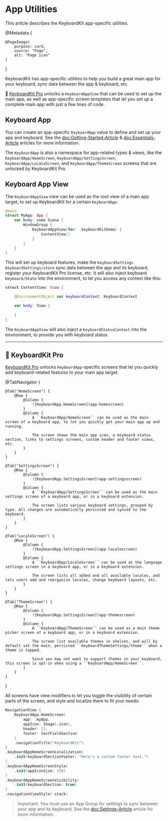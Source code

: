 # App Utilities

This article describes the KeyboardKit app-specific utilities.

@Metadata {

    @PageImage(
        purpose: card,
        source: "Page",
        alt: "Page icon"
    )
}

KeyboardKit has app-specific utilities to help you build a great main app for your keyboard, sync data between the app & keyboard, etc. 

👑 [KeyboardKit Pro][Pro] unlocks a ``KeyboardAppView`` that can be used to set up the main app, as well as app-specific screen templates that let you set up a complete main app with just a few lines of code.



## Keyboard App

You can create an app-specific ``KeyboardApp`` value to define and set up your app and keyboard. See the <doc:Getting-Started-Article> & <doc:Essentials-Article> articles for more information.

The ``KeyboardApp`` is also a namespace for app-related types & views, like the ``KeyboardApp/HomeScreen``, ``KeyboardApp/SettingsScreen``, ``KeyboardApp/LocaleScreen``, and ``KeyboardApp/ThemeScreen`` screens that are unlocked by KeyboardKit Pro.




## Keyboard App View

The ``KeyboardAppView`` view can be used as the root view of a main app target, to set up KeyboardKit for a certain ``KeyboardApp``:

```swift
@main
struct MyApp: App {
    var body: some Scene {
        WindowGroup {
            KeyboardAppView(for: .keyboardKitDemo) {
                ContentView()
            }
        }
    }
}
```

This will set up keyboard features, make the ``KeyboardSettings`` ``KeyboardSettings/store`` sync data between the app and its keyboard, register your KeyboardKit Pro license, etc. It will also inject keyboard ``Keyboard/State`` into the environment, to let you access any context like this:

```swift
struct ContentView: View {

    @EnvironmentObject var keyboardContext: KeyboardContext

    var body: View {
        ...
    }
}
```

The ``KeyboardAppView`` will also inject a ``KeyboardStatusContext`` into the environment, to provide you with keyboard status.


---


## 👑 KeyboardKit Pro

[KeyboardKit Pro][Pro] unlocks ``KeyboardApp``-specific screens that let you quickly add keyboard-related features to your main app target.

[Pro]: https://github.com/KeyboardKit/KeyboardKitPro

@TabNavigator {
    
    @Tab("HomeScreen") {
        @Row {
            @Column {
                ![KeyboardApp.HomeScreen](app-homescreen)
            }
            @Column {
                A ``KeyboardApp/HomeScreen`` can be used as the main screen of a keyboard app, to let you quickly get your main app up and running. 
                
                The screen shows the main app icon, a keyboard status section, links to settings screens, custom header and footer views, etc.
            }
        }
    }
    
    @Tab("SettingsScreen") {
        @Row {
            @Column {
                ![KeyboardApp.SettingsScreen](app-settingsscreen)
            }
            @Column {
                A ``KeyboardApp/SettingsScreen`` can be used as the main settings screen of a keyboard app, or in a keyboard extension. 
                
                The screen lists various keyboard settings, grouped by type. All changes are automatically persisted and synced to the keyboard.
            }
        }
    }
    
    @Tab("LocaleScreen") {
        @Row {
            @Column {
                ![KeyboardApp.SettingsScreen](app-localescreen)
            }
            @Column {
                A ``KeyboardApp/LocaleScreen`` can be used as the language settings screen in a keyboard app, or in a keyboard extension. 
                
                The screen lists all added and all available locales, and lets users add and reorganize locales, change keyboard layouts, etc.
            }
        }
    }
    
    @Tab("ThemeScreen") {
        @Row {
            @Column {
                ![KeyboardApp.SettingsScreen](app-themescreen)
            }
            @Column {
                A ``KeyboardApp/ThemeScreen`` can be used as a main theme picker screen of a keyboard app, or in a keyboard extension.
                
                The screen list available themes in shelves, and will by default set the main, persisted ``KeyboardThemeSettings/theme`` when a theme is tapped.
                
                Since you may not want to support themes in your keyboard, this screen is opt-in when using a ``KeyboardApp/HomeScreen``.
            }
        }
    }
}

All screens have view modifiers to let you toggle the visibility of certain parts of the screen, and style and localize them to fit your needs:

```swift
NavigationView {
    KeyboardApp.HomeScreen(
        app: .myApp,
        appIcon: Image(.icon),
        header: {},
        footer: textFieldSection
    )
    .navigationTitle("KeyboardKit")
}
.keyboardAppHomeScreenLocalization(
    .init(keyboardSectionFooter: "Here's a custom footer text.")
)
.keyboardAppHomeScreenStyle(
    .init(appIconSize: 150)
)
.keyboardAppHomeScreenVisibility(
    .init(keyboardSection: true)
)
.navigationViewStyle(.stack)
```

> Important: You must use an App Group for settings to sync between your app and its keyboard. See the <doc:Settings-Article> article for more information.
